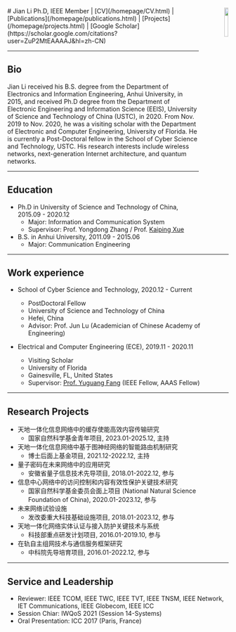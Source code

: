 <div align="right"><img width="13%" height="13%" src="/homepage/images/profile.jpg"/ style="float:right; margin: 1px;"></div>
# Jian Li
Ph.D, IEEE Member  
<lijian9@ustc.edu.cn> | <http://if.ustc.edu.cn/member.php>   
[CV](/homepage/CV.html) | [Publications](/homepage/publications.html) | [Projects](/homepage/projects.html) | [Google Scholar](https://scholar.google.com/citations?user=ZuP2MtEAAAAJ&hl=zh-CN)

***

## Bio  

Jian Li received his B.S. degree from the Department of Electronics and Information Engineering, Anhui University, in 2015, and received Ph.D degree from the Department of Electronic Engineering and Information Science (EEIS), University of Science and Technology of China (USTC), in 2020. From Nov. 2019 to Nov. 2020, he was a visiting scholar with the Department of Electronic and Computer Engineering, University of Florida. He is currently a Post-Doctoral fellow in the School of Cyber Science and Technology, USTC. His research interests include wireless networks, next-generation Internet architecture, and quantum networks.

***

## Education  
* Ph.D in University of Science and Technology of China, 2015.09 - 2020.12  
  * Major: Information and Communication System  
  * Supervisor: Prof. Yongdong Zhang / Prof. [Kaiping Xue](http://staff.ustc.edu.cn/~kpxue/)  
* B.S. in Anhui University, 2011.09 - 2015.06  
  * Major: Communication Engineering  

***

## Work experience  
* School of Cyber Science and Technology, 2020.12 - Current  
  * PostDoctoral Fellow  
  * University of Science and Technology of China  
  * Hefei, China  
  * Advisor: Prof. Jun Lu (Academician of Chinese Academy of Engineering)  

* Electrical and Computer Engineering (ECE), 2019.11 - 2020.11  
  * Visiting Scholar  
  * University of Florida  
  * Gainesville, FL, United States  
  * Supervisor: [Prof. Yuguang Fang](http://www.fang.ece.ufl.edu/) (IEEE Fellow, AAAS Fellow)  
  
***

## Research Projects  
* 天地一体化信息网络中的缓存使能高效内容传输研究  
  * 国家自然科学基金青年项目, 2023.01-2025.12, 主持  
* 天地一体化信息网络中基于图神经网络的智能路由机制研究  
  * 博士后面上基金项目, 2021.12-2022.12, 主持  
* 量子密码在未来网络中的应用研究  
  * 安徽省量子信息技术先导项目, 2018.01-2022.12, 参与  
* 信息中心网络中的访问控制和内容有效性保护关键技术研究  
  * 国家自然科学基金委员会面上项目 (National Natural Science Foundation of China), 2020.01-2023.12, 参与  
* 未来网络试验设施  
  * 发改委重大科技基础设施项目, 2018.01-2023.12, 参与  
* 天地一体化网络实体认证与接入防护关键技术与系统  
  * 科技部重点研发计划项目, 2016.01-2019.10, 参与  
* 在轨自主组网技术与通信服务框架研究  
  * 中科院先导培育项目, 2016.01-2022.12, 参与  

***

## Service and Leadership  
* Reviewer: IEEE TCOM, IEEE TWC, IEEE TVT, IEEE TNSM, IEEE Network, IET Communications, IEEE Globecom, IEEE ICC  
* Session Chiar: IWQoS 2021 (Session 14-Systems)  
* Oral Presentation: ICC 2017 (Paris, France)  
